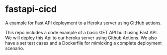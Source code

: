 # fastapi-cicd
A example for Fast API deployment to a Heroku server using GitHub actions.

This repo includes a code example of a basic GET API built using Fast API. We will deploy this Api to our heroku server using Github Actions. We also have a set test cases and a Dockerfile for mimicking a complete deployment scenario.

